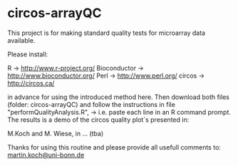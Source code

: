 circos-arrayQC
==============

This project is for making standard quality tests for microarray data available.

Please install:

R -> http://www.r-project.org/
Bioconductor -> http://www.bioconductor.org/
Perl -> http://www.perl.org/
circos -> http://circos.ca/

in advance for using the introduced method here.
Then download both files (folder: circos-arrayQC) and follow the instructions in file "performQualityAnalysis.R", 
-> i.e. paste each line in an R command prompt.
The results is a demo of the circos quality plot´s presented in:

M.Koch and M. Wiese, in ... (tba)

Thanks for using this routine
and please provide all usefull comments to:
martin.koch@uni-bonn.de
